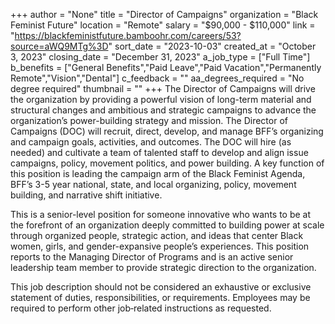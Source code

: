 +++
author = "None"
title = "Director of Campaigns"
organization = "Black Feminist Future"
location = "Remote"
salary = "$90,000 - $110,000"
link = "https://blackfeministfuture.bamboohr.com/careers/53?source=aWQ9MTg%3D"
sort_date = "2023-10-03"
created_at = "October 3, 2023"
closing_date = "December 31, 2023"
a_job_type = ["Full Time"]
b_benefits = ["General Benefits","Paid Leave","Paid Vacation","Permanently Remote","Vision","Dental"]
c_feedback = ""
aa_degrees_required = "No degree required"
thumbnail = ""
+++
The Director of Campaigns will drive the organization by providing a powerful vision of long-term material and structural changes and ambitious and strategic campaigns to advance the organization’s power-building strategy and mission. The Director of Campaigns (DOC) will recruit, direct, develop, and manage BFF’s organizing and campaign goals, activities, and outcomes. The DOC will hire (as needed) and cultivate a team of talented staff to develop and align issue campaigns, policy, movement politics, and power building. A key function of this position is leading the campaign arm of the Black Feminist Agenda, BFF’s 3-5 year national, state, and local organizing, policy, movement building, and narrative shift initiative. 

This is a senior-level position for someone innovative who wants to be at the forefront of an organization deeply committed to building power at scale through organized people, strategic action, and ideas that center Black women, girls, and gender-expansive people’s experiences. This position reports to the Managing Director of Programs and is an active senior leadership team member to provide strategic direction to the organization.

This job description should not be considered an exhaustive or exclusive statement of duties, responsibilities, or requirements. Employees may be required to perform other job‐related instructions as requested.